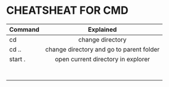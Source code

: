 # CHEATSHEAT FOR CMD


| Command        | Explained           
| ------------- |:-------------:
| cd             | change directory
| cd ..   | change directory and go to parent folder    
| start .| open current directory in explorer      
||
||
||
||
||
||
||